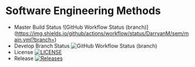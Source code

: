 # Software Engineering Methods
* Master Build Status ![GitHub Workflow Status (branch)](https://img.shields.io/github/actions/workflow/status/DarryanM/sem/main.yml?branch=<master branch>)
* Develop Branch Status ![GitHub Workflow Status (branch)](https://img.shields.io/github/actions/workflow/status/DarryanM/sem/main.yml?branch=develop)
* License [![LICENSE](https://img.shields.io/github/license/DarryanM/sem.svg?style=flat-square)](https://github.com/DarryanM/sem/blob/master/LICENSE)
* Release [![Releases](https://img.shields.io/github/release/DarryanM/sem/all.svg?style=flat-square)](https://github.com/DarryanM/sem/releases)